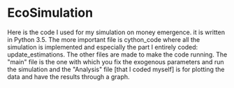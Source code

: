 # EcoSimulation
Here is the code I used for my simulation on money emergence.
it is written in Python 3.5.
The more important file is cython_code where all the simulation is implemented and especially the part I entirely coded:
update_estimations.
The other files are made to make the code running.
The "main" file is the one with which you fix the exogenous parameters and run the simulation and the "Analysis" file [that I coded myself] is for plotting the data and have the results through a graph.
